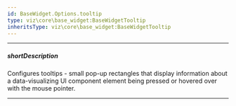 ```yaml
---
id: BaseWidget.Options.tooltip
type: viz\core\base_widget:BaseWidgetTooltip
inheritsType: viz\core\base_widget:BaseWidgetTooltip
---
```

---
##### shortDescription
Configures tooltips - small pop-up rectangles that display information about a data-visualizing UI component element being pressed or hovered over with the mouse pointer.

---
